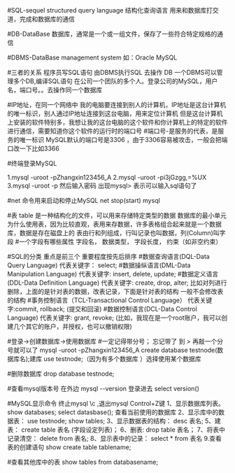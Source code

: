 #SQL-sequel  structured query language 结构化查询语言
用来和数据库打交道，完成和数据库的通信

#DB-DataBase 数据库，通常是一个或一组文件，保存了一些符合特定规格的通信

#DBMS-DataBase management system 如：Oracle MySQL

#三者的关系
程序员写SQL语句 由DBMS执行SQL 去操作 DB
一个DBMS可以管理多个DB,编译SQL语句
在公司一个团队的多个人。登录公司的MySQL，用户名，端口号。。去操作同一个数据库

#IP地址，在同一个网络中 我的电脑要连接到别人的计算机，IP地址是这台计算机的唯一标识，别人通过IP地址连接到这台电脑，用来定位计算机 
但是这台计算机上安装的软件特别多，我想让我的这台电脑的这个软件和你计算机上的特定的软件进行通信，需要知道你这个软件的运行时的端口号
#端口号-是服务的代表，是服务的唯一标识
MySQL默认的端口号是3306 ，由于3306容易被攻击，一般会把端口改一下比如3366

#终端登录MySQL
<!-- var hostname = "127.0.0.1"
var username = "root"
var password = "Zhangxin123456_A"
var port = 3306 -->
<!-- Window- A temporary password is generated for root@localhost: i3jGzgg,=%UX -->

1.mysql -uroot -pZhangxin123456_A
2.mysql -uroot -pi3jGzgg,=%UX
3.mysql -uroot -p  然后输入密码
出现mysql>   表示可以输入sql语句了

#net 命令用来启动和停止MySQL net stop(start) mysql

#表 table 是一种结构化的文件，可以用来存储特定类型的数据
数据库的最小单元
为什么使用表，因为比较直观，表用来存数据，许多表格组合起来就是一个数据库，数据是存在磁盘上的
表由行和列组成，行叫记录也叫数据，列(Column)叫字段
#一个字段有哪些属性
字段名，
数据类型，
字段长度，
约束（如非空约束）

#SQL的分类 重点是前三个 重要程度按先后排序
#数据查询语言(DQL-Data Query Language)
代表关键字： select;
#数据操纵语言(DML-Data Manipulation Language)
代表关键字: insert, delete, update;
#数据定义语言(DDL-Data Definition Language)
代表关键字: create, drop, alter; 比如对列进行删除，上面的是针对表的数据，改表记录，下面是针对表的结构 一般不会修改表的结构
#事务控制语言（TCL-Transactional Control Language）
代表关键字:commit, rollback; (提交和回滚)
#数据控制语言(DCL-Data Control Language)
代表关键字: grant, revoke; (比如，我现在是一个root账户，我可以创建几个其它的账户，并授权，也可以撤销权限)

#登录->创建数据库->使用数据库
#一定记得带分号； 忘记带了 到 > 再敲一个分号就可以了
mysql -uroot -pZhangxin123456_A
create database testnode(数据库名);建库
use testnode;（因为有多个数据库 ）选择使用某个数据库

#删除数据库
drop database testnode;

#查看mysql版本号 
在外边 mysql --version
登录进去 select version()

#MySQL显示命令
终止mysql \c ,退出mysql Control+Z键 
1、显示数据库列表。 
show databases; 
select datasbase(); 查看当前使用的数据库
2、显示库中的数据表： 
use testnode;
show tables; 
3、显示数据表的结构： 
desc 表名; 
5、建表： 
create table 表名 (字段设定列表)； 
6、删表: 
drop table 表名； 
7、将表中记录清空： 
delete from 表名; 
8、显示表中的记录： 
select * from 表名
9.查看表的创建语句
show create table tablename;

#查看其他库中的表
show tables from databasename;

